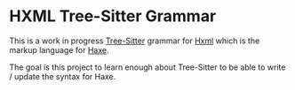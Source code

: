 # HXML Tree-Sitter Grammar

This is a work in progress [Tree-Sitter](https://github.com/tree-sitter/tree-sitter) grammar for [Hxml](https://haxe.org/manual/compiler-usage-hxml.html) which is the markup language for [Haxe](https://haxe.org/).

The goal is this project to learn enough about Tree-Sitter to be able to write / update the syntax for Haxe.
